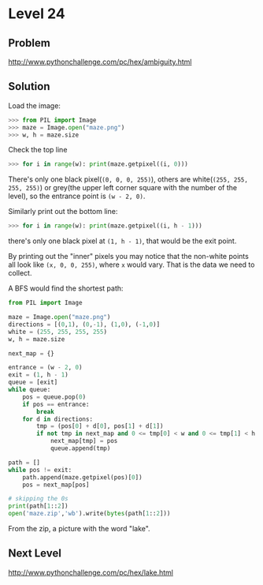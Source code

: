 # Level 24

## Problem

http://www.pythonchallenge.com/pc/hex/ambiguity.html

## Solution


Load the image:

```python
>>> from PIL import Image
>>> maze = Image.open("maze.png")
>>> w, h = maze.size
```

Check the top line

```python
>>> for i in range(w): print(maze.getpixel((i, 0)))
```

There's only one black pixel(``(0, 0, 0, 255)``), others are white(``(255, 255, 255, 255)``) or grey(the upper left corner square with the number of the level), so the entrance point is ``(w - 2, 0)``.

Similarly print out the bottom line:

```python
>>> for i in range(w): print(maze.getpixel((i, h - 1)))
```

there's only one black pixel at ``(1, h - 1)``, that would be the exit point.

By printing out the "inner" pixels you may notice that the non-white points all look like ``(x, 0, 0, 255)``, where ``x`` would vary. That is the data we need to collect.

A BFS would find the shortest path:


```python
from PIL import Image

maze = Image.open("maze.png")
directions = [(0,1), (0,-1), (1,0), (-1,0)]
white = (255, 255, 255, 255)
w, h = maze.size

next_map = {}

entrance = (w - 2, 0)
exit = (1, h - 1)
queue = [exit]
while queue:
    pos = queue.pop(0)
    if pos == entrance:
        break
    for d in directions:
        tmp = (pos[0] + d[0], pos[1] + d[1])
        if not tmp in next_map and 0 <= tmp[0] < w and 0 <= tmp[1] < h and maze.getpixel(tmp) != white:
            next_map[tmp] = pos
            queue.append(tmp)

path = []
while pos != exit: 
    path.append(maze.getpixel(pos)[0])
    pos = next_map[pos]

# skipping the 0s
print(path[1::2])
open('maze.zip','wb').write(bytes(path[1::2]))
```

From the zip, a picture with the word "lake".


## Next Level

http://www.pythonchallenge.com/pc/hex/lake.html


